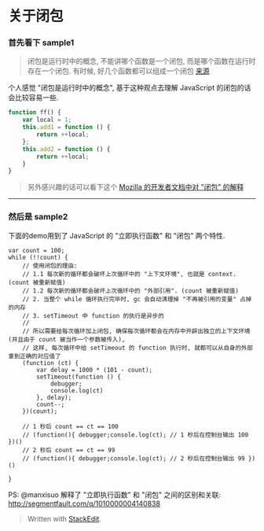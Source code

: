 
# 关于闭包

###  首先看下 sample1

> 闭包是运行时中的概念, 不能讲哪个函数是一个闭包, 而是哪个函数在运行时存在一个闭包. 有时候, 好几个函数都可以组成一个闭包 [来源](http://www.ruanyifeng.com/blog/2009/08/learning_javascript_closures.html#comment-222342)

个人感觉 "闭包是运行时中的概念", 基于这种观点去理解 JavaScript 的闭包的话会比较容易一些.

```javascript
function ff() {
    var local = 1;
    this.add1 = function () {
        return ++local;
    };
    this.add2 = function () {
        return ++local;
    }
}
```

> 另外感兴趣的话可以看下这个 [Mozilla 的开发者文档中对 "闭包" 的解释](https://developer.mozilla.org/zh-CN/docs/Web/JavaScript/Closures)

---

### 然后是 sample2

下面的demo用到了 JavaScript 的 "立即执行函数" 和 "闭包" 两个特性.

    var count = 100;
    while (!!count) {
        // 使用闭包的理由: 
        // 1.1 每次新的循环都会破坏上次循环中的 "上下文环境", 也就是 context. (count 被重新赋值)
        // 1.2 每次新的循环都会破坏上次循环中的 "外部引用". (count 被重新赋值)
        // 2. 当整个 while 循环执行完毕时, gc 会自动清理掉 "不再被引用的变量" 占掉的内存
        // 3. setTimeout 中 function 的执行是异步的
        //
        // 所以需要给每次循环加上闭包, 确保每次循环都会在内存中开辟出独立的上下文环境 (并且由于 count 被当作一个参数被传入),
        // 这样, 每次循环中给 setTimeout 的 function 执行时, 就都可以从自身的外部拿到正确的对应值了
        (function (ct) {
            var delay = 1000 * (101 - count);
            setTimeout(function () {
                debugger;
                console.log(ct)
            }, delay);
            count--;
        })(count);
    
        // 1 秒后 count == ct == 100
        // (function(){ debugger;console.log(ct); // 1 秒后在控制台输出 100 })()
        // 2 秒后 count == ct == 99
        // (function(){ debugger;console.log(ct); // 2 秒后在控制台输出 99 })()
        
    }

PS: @manxisuo 解释了 "立即执行函数" 和 "闭包" 之间的区别和关联: http://segmentfault.com/q/1010000004140838

> Written with [StackEdit](https://stackedit.io/).